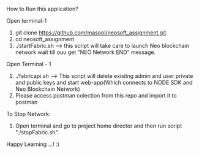 How to Run this application?

Open terminal-1

1) git clone https://github.com/masool/neosoft_assignment.git
2) cd neosoft_assignment
3) ./startFabric.sh --> this script will take care to launch Neo blockchain network wait till ouu get "NEO Network END" message.

Open Terminal - 1

1) ./fabricapi.sh --> This script will delete exisitng admin and user private and public keys and start web-app(Which connects to NODE SDK and Neo Blockchain Network)
2) Please access postman colection from this repo and import it to postman

To Stop Network:

1) Open terminal and go to project home director and then run script "./stopFabric.sh".

Happy Learning ...! :)
